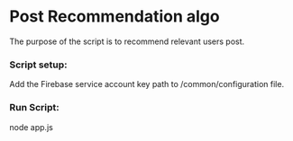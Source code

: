 # Post Recommendation algo
The purpose of the script is to recommend relevant users post.

### Script setup:
Add the Firebase service account key path to /common/configuration file.

### Run Script:
node app.js 

